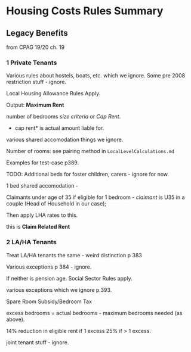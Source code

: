 # Housing Costs Rules Summary

## Legacy Benefits

from CPAG 19/20 ch. 19

### 1 Private Tenants

Various rules about hostels, boats, etc. which we ignore.
Some pre 2008 restriction stuff - ignore.

Local Housing Allowance Rules Apply.

Output: **Maximum Rent** 

number of bedrooms *size criteria* or *Cap Rent*. 
* cap rent* is actual amount liable for.

various shared accomodation things we ignore.

Number of rooms: see pairing method in `LocalLevelCalculations.md` 

Examples for test-case p389. 

TODO: Additional beds for foster children, carers - ignore for now.

1 bed shared accomodation - 

Claimants under age of 35 if eligible for 1 bedroom - *claimant* is U35 in a couple (Head of Household in our case);

Then apply LHA rates to this.

this is **Claim Related Rent** 

### 2 LA/HA Tenants

Treat LA/HA tenants the same - weird distinction p 383

Various exceptions p 384 - ignore.

If neither is pension age. Social Sector Rules apply.

various exceptions which we ignore p.393.

Spare Room Subsidy/Bedroom Tax

excess bedrooms = actual bedrooms - maximum bedrooms needed (as above).

14% reduction in eligible rent if 1 excess
25% if > 1 excess.

joint tenant stuff - ignore.


